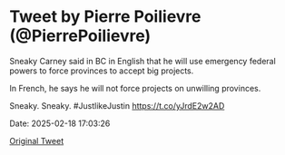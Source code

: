 # Tweet by Pierre Poilievre (@PierrePoilievre)

Sneaky Carney said in BC in English that he will use emergency federal powers to force provinces to accept big projects.

In French, he says he will not force projects on unwilling provinces.

Sneaky. Sneaky. #JustlikeJustin https://t.co/yJrdE2w2AD

Date: 2025-02-18 17:03:26

[Original Tweet](https://x.com/PierrePoilievre/status/1891896317560897972)
